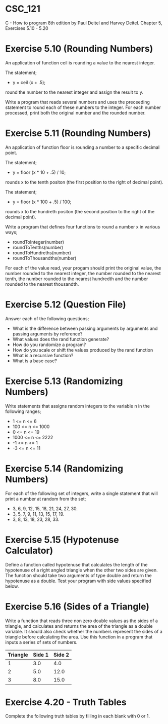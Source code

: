 # CSC_121
C - How to program 8th edition by Paul Deitel and Harvey Deitel. Chapter 5, Exercises 5.10 - 5.20

# Exercise 5.10 (Rounding Numbers)
An application of function ceil is rounding a value to the nearest integer. 

The statement;
- y = ceil (x + .5);

round the number to the nearest integer and assign the result to y. 

Write a program that reads several numbers and uses the preceeding statement to round each of these numbers to the integer. For each number processed, print both the original number and the rounded number.

# Exercise 5.11 (Rounding Numbers)
An application of function floor is rounding a number to a specific decimal point. 

The statement;
- y = floor (x * 10 + .5) / 10;

rounds x to the tenth positon (the first position to the right of decimal point).

The statement;
- y = floor (x * 100 + .5) / 100;

rounds x to the hundreth positon (the second position to the right of the decimal point).

Write a program that defines four functions to round a number x in various ways;
- roundToInteger(number)
- roundToTenths(number)
- roundToHundreths(number)
- roundToThousandths(number)

For each of the value read, your progam should print the original value, the number rounded to the nearest integer, the number rounded to the nearest tenth, the number rounded to the nearest hundredth and the number rounded to the nearest thousandth.

# Exercise 5.12 (Question File)
Answer each of the following questions;
- What is the difference between passing arguments by arguments and passing arguments by reference?
- What values does the rand function generate?
- How do you randomize a program?
- How do you scale or shift the values produced by the rand function
- What is a recursive function? 
- What is a base case?

# Exercise 5.13 (Randomizing Numbers)
Write statements that assigns random integers to the variable n in the following ranges;
- 1 <= n <= 6
- 100 <= n <= 1000
- 0 <= n <= 19
- 1000 <= n <= 2222
- -1 <= n <= 1
- -3 <= n <= 11

# Exercise 5.14 (Randomizing Numbers)
For each of the following set of integers, write a single statement that will print a number at random from the set;
- 3, 6, 9, 12, 15, 18, 21, 24, 27, 30.
- 3, 5, 7, 9, 11, 13, 15, 17, 19.
- 3, 8, 13, 18, 23, 28, 33.

# Exercise 5.15 (Hypotenuse Calculator)
Define a function called hypotenuse that calculates the length of the hypotenuse of a right angled triangle when the other two sides are given. The function should take two arguments of type double and return the hypotenuse as a double. Test your program with side values specified below.

# Exercise 5.16 (Sides of a Triangle)
Write a function that reads three non zero double values as the sides of a triangle, and calculates and returns the area of the triangle as a double variable. It should also check whether the numbers represent the sides of a triangle before calculating the area. Use this function in a program that inputs a series of sets of numbers.

| Triangle| Side 1| Side 2|
| :-------| :-----| :-----|
| 1       | 3.0   | 4.0   |
| 2       | 5.0   | 12.0  | 
| 3       | 8.0   | 15.0  |


# Exercise 4.20 - Truth Tables
Complete the following truth tables by filling in each blank with 0 or 1.
